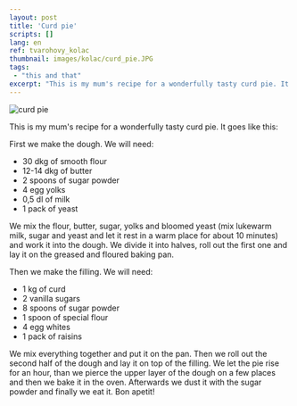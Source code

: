 ```yaml
---
layout: post
title: 'Curd pie'
scripts: []
lang: en
ref: tvarohovy_kolac
thumbnail: images/kolac/curd_pie.JPG
tags:
 - "this and that"
excerpt: "This is my mum's recipe for a wonderfully tasty curd pie. It goes like this:"
---
```

<img alt="curd pie" src="{{site.baseurl}}/images/kolac/curd_pie.JPG" />

This is my mum's recipe for a wonderfully tasty curd pie. It goes like this:

First we make the dough. We will need:

 - 30 dkg of smooth flour
 - 12-14 dkg of butter
 - 2 spoons of sugar powder
 - 4 egg yolks
 - 0,5 dl of milk
 - 1 pack of yeast
 
We mix the flour, butter, sugar, yolks and bloomed yeast (mix lukewarm milk, sugar and yeast and let it rest in a warm place for about 10 minutes) and work it into the dough. We divide it into halves, roll out the first one and lay it on the greased and floured baking pan.

Then we make the filling. We will need:

 - 1 kg of curd
 - 2 vanilla sugars
 - 8 spoons of sugar powder
 - 1 spoon of special flour
 - 4 egg whites
 - 1 pack of raisins

We mix everything together and put it on the pan. Then we roll out the second half of the dough and lay it on top of the filling. We let the pie rise for an hour, than we pierce the upper layer of the dough on a few places and then we bake it in the oven. Afterwards we dust it with the sugar powder and finally we eat it. Bon apetit!
